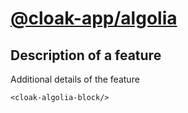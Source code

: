 # [@cloak-app/algolia](https://github.com/BKWLD/cloak-algolia)

## Description of a feature

Additional details of the feature

<cloak-algolia-block></cloak-algolia-block>


```vue
<cloak-algolia-block/>
```
